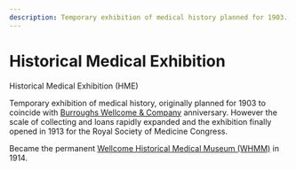 ```yaml
---
description: Temporary exhibition of medical history planned for 1903. Finally opened 1913.
---
```


# Historical Medical Exhibition

Historical Medical Exhibition (HME)

Temporary exhibition of medical history, originally planned for 1903 to coincide with [Burroughs Wellcome & Company](bw.md) anniversary. However the scale of collecting and loans rapidly expanded and the exhibition finally opened in 1913 for the Royal Society of Medicine Congress.

Became the permanent [Wellcome Historical Medical Museum (WHMM)](whmm.md) in 1914.
